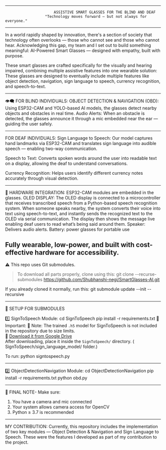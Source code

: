 _________________________________________________________________________________________________________                        
                          ASSISTIVE SMART GLASSES FOR THE BLIND AND DEAF
                      "Technology moves forward — but not always for everyone."
_______________________________________________________________________________________________________
In a world rapidly shaped by innovation, there's a section of society that technology often overlooks — those who cannot see and those who cannot hear. Acknowledging this gap, my team and I set out to build something meaningful:
AI-Powered Smart Glasses — designed with empathy, built with purpose.

These smart glasses are crafted specifically for the visually and hearing impaired, combining multiple assistive features into one wearable solution:
These glasses are designed to eventually include multiple features like object detection, navigation, sign language to speech, currency recognition, and speech-to-text. 

----------------------------------------
👁️‍🗨️ FOR BLIND INDIVIDUALS:
 OBJECT DETECTION & NAVIGATION (OBD):
Using ESP32-CAM and YOLO-based AI models, the glasses detect nearby objects and obstacles in real time.
Audio Alerts:
When an obstacle is detected, the glasses announce it through a mic embedded near the ear — guiding the user safely.

-----------------------------------------
 FOR DEAF INDIVIDUALS:
 Sign Language to Speech:
Our model captures hand landmarks via ESP32-CAM and translates sign language into audible speech — enabling two-way communication.

Speech to Text:
Converts spoken words around the user into readable text on a display, allowing the deaf to understand conversations.

Currency Recognition:
Helps users identify different currency notes accurately through visual detection.

------------------------------------------
🔧 HARDWARE INTEGRATION:
ESP32-CAM modules are embedded in the glasses.
OLED DISPLAY: The OLED display is connected to a microcontroller that receives transcribed speech from a Python-based speech recognition system. When someone speaks nearby, the system converts their voice into text using speech-to-text, and instantly sends the recognized text to the OLED via serial communication. The display then shows the message live enabling deaf users to read what’s being said around them.
Speaker: Delivers audio alerts.
Battery: power glasses for portable use

Fully wearable, low-power, and built with cost-effective hardware for accessibility.
-------------------------------------------

⚠️ This repo uses Git submodules.
> To download all parts properly, clone using this:
git clone --recurse-submodules https://github.com/Shubhanshi-negi/SmartGlasses-AI.git

If you already cloned it normally, run this:  git submodule update --init --recursive

-------------------------------------------
📁 SETUP FOR SUBMODULES

1️⃣ SignToSpeech Module:
cd SignToSpeech
pip install -r requirements.txt
📌 Important:
📁 Note:
The trained `.h5` model for SignToSpeech is not included in the repository due to size limits.  
🔗 [Download it from Google Drive](https://drive.google.com/file/d/1RoNPkZ_BzZfCE9AXmiSz6cqsDgmLKqN8/view?usp=sharing)  
After downloading, place it inside the `SignToSpeech/` directory. ( SignToSpeech/sign_language_model/ folder.)

To run:
python signtospeech.py

---------------------------------------------
2️⃣ ObjectDetectionNavigation Module:
cd ObjectDetectionNavigation
pip install -r requirements.txt
python obd.py

----------------------------------------------
🙏 FINAL NOTE-
Make sure:
1. You have a camera and mic connected
2. Your system allows camera access for OpenCV
3. Python ≥ 3.7 is recommended

-----------------------------------------------

MY CONTRIBUTION:
Currently, this repository includes the implementation of two key modules — Object Detection & Navigation and Sign Language to Speech. These were the features I developed as part of my contribution to the project.


